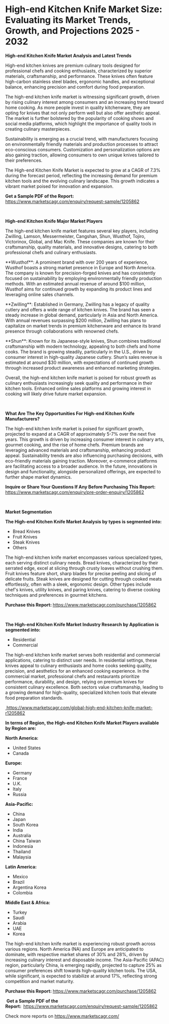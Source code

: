 <p><h1>High-end Kitchen Knife Market Size: Evaluating its Market Trends, Growth, and Projections 2025 - 2032</h1></p><p><strong>High-end Kitchen Knife Market Analysis and Latest Trends</strong></p>
<p><p>High-end kitchen knives are premium culinary tools designed for professional chefs and cooking enthusiasts, characterized by superior materials, craftsmanship, and performance. These knives often feature high-carbon stainless steel blades, ergonomic handles, and exceptional balance, enhancing precision and comfort during food preparation.</p><p>The high-end kitchen knife market is witnessing significant growth, driven by rising culinary interest among consumers and an increasing trend toward home cooking. As more people invest in quality kitchenware, they are opting for knives that not only perform well but also offer aesthetic appeal. The market is further bolstered by the popularity of cooking shows and social media platforms, which highlight the importance of quality tools in creating culinary masterpieces.</p><p>Sustainability is emerging as a crucial trend, with manufacturers focusing on environmentally friendly materials and production processes to attract eco-conscious consumers. Customization and personalization options are also gaining traction, allowing consumers to own unique knives tailored to their preferences.</p><p>The High-end Kitchen Knife Market is expected to grow at a CAGR of 7.3% during the forecast period, reflecting the increasing demand for premium kitchen tools and the evolving culinary landscape. This growth indicates a vibrant market poised for innovation and expansion.</p></p>
<p><strong>Get a Sample PDF of the Report:&nbsp;</strong> <a href="https://www.marketscagr.com/enquiry/request-sample/1205862?utm_campaign=2344&utm_medium=2&utm_source=Github&utm_content=ia&utm_term=09022025&utm_id=high-end-kitchen-knife">https://www.marketscagr.com/enquiry/request-sample/1205862</a></p>
<p>&nbsp;</p>
<p><strong>High-end Kitchen Knife Major Market Players</strong></p>
<p><p>The high-end kitchen knife market features several key players, including Zwilling, Lamson, Messermeister, Cangshan, Shun, Wusthof, Tojiro, Victorinox, Global, and Mac Knife. These companies are known for their craftsmanship, quality materials, and innovative designs, catering to both professional chefs and culinary enthusiasts.</p><p>**Wusthof**: A prominent brand with over 200 years of experience, Wusthof boasts a strong market presence in Europe and North America. The company is known for precision-forged knives and has consistently focused on sustainability by employing environmentally friendly production methods. With an estimated annual revenue of around $100 million, Wusthof aims for continued growth by expanding its product lines and leveraging online sales channels.</p><p>**Zwilling**: Established in Germany, Zwilling has a legacy of quality cutlery and offers a wide range of kitchen knives. The brand has seen a steady increase in global demand, particularly in Asia and North America. With annual revenues surpassing $200 million, Zwilling has plans to capitalize on market trends in premium kitchenware and enhance its brand presence through collaborations with renowned chefs.</p><p>**Shun**: Known for its Japanese-style knives, Shun combines traditional craftsmanship with modern technology, appealing to both chefs and home cooks. The brand is growing steadily, particularly in the U.S., driven by consumer interest in high-quality Japanese cutlery. Shun’s sales revenue is estimated at around $30 million, with expectations of continued growth through increased product awareness and enhanced marketing strategies.</p><p>Overall, the high-end kitchen knife market is poised for robust growth as culinary enthusiasts increasingly seek quality and performance in their kitchen tools. Enhanced online sales platforms and growing interest in cooking will likely drive future market expansion.</p></p>
<p>&nbsp;</p>
<p><strong>What Are The Key Opportunities For High-end Kitchen Knife Manufacturers?</strong></p>
<p><p>The high-end kitchen knife market is poised for significant growth, projected to expand at a CAGR of approximately 5-7% over the next five years. This growth is driven by increasing consumer interest in culinary arts, gourmet cooking, and the rise of home chefs. Premium brands are leveraging advanced materials and craftsmanship, enhancing product appeal. Sustainability trends are also influencing purchasing decisions, with eco-friendly materials gaining traction. Moreover, e-commerce platforms are facilitating access to a broader audience. In the future, innovations in design and functionality, alongside personalized offerings, are expected to further shape market dynamics.</p></p>
<p><strong>Inquire or Share Your Questions If Any Before Purchasing This Report:</strong> <a href="https://www.marketscagr.com/enquiry/pre-order-enquiry/1205862?utm_campaign=2344&utm_medium=2&utm_source=Github&utm_content=ia&utm_term=09022025&utm_id=high-end-kitchen-knife">https://www.marketscagr.com/enquiry/pre-order-enquiry/1205862</a></p>
<p>&nbsp;</p>
<p><strong>Market Segmentation</strong></p>
<p><strong>The High-end Kitchen Knife Market Analysis by types is segmented into:</strong></p>
<p><ul><li>Bread Knives</li><li>Fruit Knives</li><li>Steak Knives</li><li>Others</li></ul></p>
<p><p>The high-end kitchen knife market encompasses various specialized types, each serving distinct culinary needs. Bread knives, characterized by their serrated edge, excel at slicing through crusty loaves without crushing them. Fruit knives feature short, sharp blades for precise peeling and slicing of delicate fruits. Steak knives are designed for cutting through cooked meats effortlessly, often with a sleek, ergonomic design. Other types include chef's knives, utility knives, and paring knives, catering to diverse cooking techniques and preferences in gourmet kitchens.</p></p>
<p><strong>Purchase this Report:&nbsp;</strong><a href="https://www.marketscagr.com/purchase/1205862?utm_campaign=2344&utm_medium=2&utm_source=Github&utm_content=ia&utm_term=09022025&utm_id=high-end-kitchen-knife">https://www.marketscagr.com/purchase/1205862</a></p>
<p>&nbsp;</p>
<p><strong>The High-end Kitchen Knife Market Industry Research by Application is segmented into:</strong></p>
<p><ul><li>Residential</li><li>Commercial</li></ul></p>
<p><p>The high-end kitchen knife market serves both residential and commercial applications, catering to distinct user needs. In residential settings, these knives appeal to culinary enthusiasts and home cooks seeking quality, precision, and aesthetics for an enhanced cooking experience. In the commercial market, professional chefs and restaurants prioritize performance, durability, and design, relying on premium knives for consistent culinary excellence. Both sectors value craftsmanship, leading to a growing demand for high-quality, specialized kitchen tools that elevate food preparation standards.</p></p>
<p><a href="https://www.marketscagr.com/global-high-end-kitchen-knife-market-r1205862?utm_campaign=2344&utm_medium=2&utm_source=Github&utm_content=ia&utm_term=09022025&utm_id=high-end-kitchen-knife">&nbsp;https://www.marketscagr.com/global-high-end-kitchen-knife-market-r1205862</a></p>
<p><strong>In terms of Region, the High-end Kitchen Knife Market Players available by Region are:</strong></p>
<p>
    <p> <strong> North America: </strong>
        <ul>
            <li>United States</li>
            <li>Canada</li>
        </ul>
        </p> 
    <p> <strong> Europe: </strong>
        <ul>
            <li>Germany</li>
            <li>France</li>
            <li>U.K.</li>
            <li>Italy</li>
            <li>Russia</li>
        </ul>
        </p> 
    <p> <strong> Asia-Pacific: </strong>
        <ul>
            <li>China</li>
            <li>Japan</li>
            <li>South Korea</li>
            <li>India</li>
            <li>Australia</li>
            <li>China Taiwan</li>
            <li>Indonesia</li>
            <li>Thailand</li>
            <li>Malaysia</li>
        </ul>
        </p> 
    <p> <strong> Latin America: </strong>
        <ul>
            <li>Mexico</li>
            <li>Brazil</li>
            <li>Argentina Korea</li>
            <li>Colombia</li>
        </ul>
        </p> 
    <p> <strong> Middle East & Africa: </strong>
        <ul>
            <li>Turkey</li>
            <li>Saudi</li>
            <li>Arabia</li>
            <li>UAE</li>
            <li>Korea</li>
        </ul>
    </p>
    </p>
<p><p>The high-end kitchen knife market is experiencing robust growth across various regions. North America (NA) and Europe are anticipated to dominate, with respective market shares of 30% and 28%, driven by increasing culinary interest and disposable income. The Asia-Pacific (APAC) region, particularly China, is emerging rapidly, projected to capture 25% as consumer preferences shift towards high-quality kitchen tools. The USA, while significant, is expected to stabilize at around 17%, reflecting strong competition and market maturity. </p></p>
<p><strong>Purchase this Report: </strong><a href="https://www.marketscagr.com/purchase/1205862?utm_campaign=2344&utm_medium=2&utm_source=Github&utm_content=ia&utm_term=09022025&utm_id=high-end-kitchen-knife">https://www.marketscagr.com/purchase/1205862</a></p>
<p>&nbsp;<strong>Get a Sample PDF of the Report:&nbsp;&nbsp;</strong><a href="https://www.marketscagr.com/enquiry/request-sample/1205862?utm_campaign=2344&utm_medium=2&utm_source=Github&utm_content=ia&utm_term=09022025&utm_id=high-end-kitchen-knife">https://www.marketscagr.com/enquiry/request-sample/1205862</a></p>
<p><strong></strong></p>
<p>Check more reports on <a href="https://www.marketscagr.com/?utm_campaign=2344&utm_medium=2&utm_source=Github&utm_content=ia&utm_term=09022025&utm_id=high-end-kitchen-knife">https://www.marketscagr.com/</a></p>